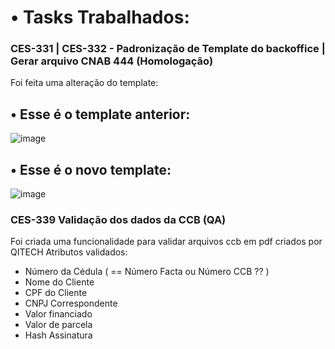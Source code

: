 # • Tasks Trabalhados:

### CES-331 | CES-332 - Padronização de Template do backoffice | Gerar arquivo CNAB 444 (Homologação)

Foi feita uma alteração do template:

<h2> • Esse é o template anterior: </h2>

![image](https://github.com/byxcapital/byx_cessao/assets/150252735/a2bd9098-7568-479b-a24f-8cde301ac77c)

 <h2> • Esse é o novo template: </h2>

![image](https://github.com/byxcapital/byx_cessao/assets/150252735/2520d237-fcda-4849-86e5-208fabbb6692)

### CES-339 Validação dos dados da CCB (QA)

Foi criada uma funcionalidade para validar arquivos ccb em pdf criados por QITECH
Atributos validados:

<ul>
<li> Número da Cédula ( == Número Facta ou Número CCB ?? ) </li>
<li> Nome do Cliente </li>
<li> CPF do Cliente </li>
<li> CNPJ Correspondente </li>
<li> Valor financiado </li>
<li> Valor de parcela </li>
<li> Hash Assinatura </li>
 
</ul>

### 
